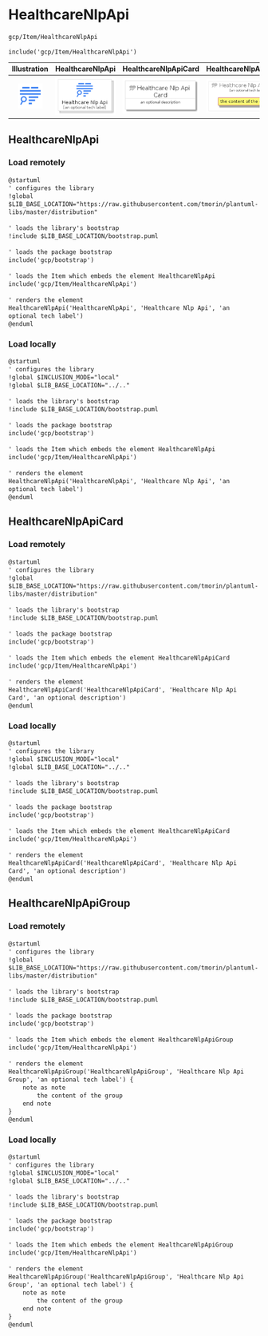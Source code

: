# HealthcareNlpApi


```text
gcp/Item/HealthcareNlpApi
```

```text
include('gcp/Item/HealthcareNlpApi')
```



| Illustration | HealthcareNlpApi | HealthcareNlpApiCard | HealthcareNlpApiGroup |
| :---: | :---: | :---: | :---: |
| ![illustration for Illustration](../../gcp/Item/HealthcareNlpApi.png) | ![illustration for HealthcareNlpApi](../../gcp/Item/HealthcareNlpApi.Local.png) | ![illustration for HealthcareNlpApiCard](../../gcp/Item/HealthcareNlpApiCard.Local.png) | ![illustration for HealthcareNlpApiGroup](../../gcp/Item/HealthcareNlpApiGroup.Local.png) |




## HealthcareNlpApi

### Load remotely
```plantuml
@startuml
' configures the library
!global $LIB_BASE_LOCATION="https://raw.githubusercontent.com/tmorin/plantuml-libs/master/distribution"

' loads the library's bootstrap
!include $LIB_BASE_LOCATION/bootstrap.puml

' loads the package bootstrap
include('gcp/bootstrap')

' loads the Item which embeds the element HealthcareNlpApi
include('gcp/Item/HealthcareNlpApi')

' renders the element
HealthcareNlpApi('HealthcareNlpApi', 'Healthcare Nlp Api', 'an optional tech label')
@enduml
```

### Load locally
```plantuml
@startuml
' configures the library
!global $INCLUSION_MODE="local"
!global $LIB_BASE_LOCATION="../.."

' loads the library's bootstrap
!include $LIB_BASE_LOCATION/bootstrap.puml

' loads the package bootstrap
include('gcp/bootstrap')

' loads the Item which embeds the element HealthcareNlpApi
include('gcp/Item/HealthcareNlpApi')

' renders the element
HealthcareNlpApi('HealthcareNlpApi', 'Healthcare Nlp Api', 'an optional tech label')
@enduml
```

## HealthcareNlpApiCard

### Load remotely
```plantuml
@startuml
' configures the library
!global $LIB_BASE_LOCATION="https://raw.githubusercontent.com/tmorin/plantuml-libs/master/distribution"

' loads the library's bootstrap
!include $LIB_BASE_LOCATION/bootstrap.puml

' loads the package bootstrap
include('gcp/bootstrap')

' loads the Item which embeds the element HealthcareNlpApiCard
include('gcp/Item/HealthcareNlpApi')

' renders the element
HealthcareNlpApiCard('HealthcareNlpApiCard', 'Healthcare Nlp Api Card', 'an optional description')
@enduml
```

### Load locally
```plantuml
@startuml
' configures the library
!global $INCLUSION_MODE="local"
!global $LIB_BASE_LOCATION="../.."

' loads the library's bootstrap
!include $LIB_BASE_LOCATION/bootstrap.puml

' loads the package bootstrap
include('gcp/bootstrap')

' loads the Item which embeds the element HealthcareNlpApiCard
include('gcp/Item/HealthcareNlpApi')

' renders the element
HealthcareNlpApiCard('HealthcareNlpApiCard', 'Healthcare Nlp Api Card', 'an optional description')
@enduml
```

## HealthcareNlpApiGroup

### Load remotely
```plantuml
@startuml
' configures the library
!global $LIB_BASE_LOCATION="https://raw.githubusercontent.com/tmorin/plantuml-libs/master/distribution"

' loads the library's bootstrap
!include $LIB_BASE_LOCATION/bootstrap.puml

' loads the package bootstrap
include('gcp/bootstrap')

' loads the Item which embeds the element HealthcareNlpApiGroup
include('gcp/Item/HealthcareNlpApi')

' renders the element
HealthcareNlpApiGroup('HealthcareNlpApiGroup', 'Healthcare Nlp Api Group', 'an optional tech label') {
    note as note
        the content of the group
    end note
}
@enduml
```

### Load locally
```plantuml
@startuml
' configures the library
!global $INCLUSION_MODE="local"
!global $LIB_BASE_LOCATION="../.."

' loads the library's bootstrap
!include $LIB_BASE_LOCATION/bootstrap.puml

' loads the package bootstrap
include('gcp/bootstrap')

' loads the Item which embeds the element HealthcareNlpApiGroup
include('gcp/Item/HealthcareNlpApi')

' renders the element
HealthcareNlpApiGroup('HealthcareNlpApiGroup', 'Healthcare Nlp Api Group', 'an optional tech label') {
    note as note
        the content of the group
    end note
}
@enduml
```

